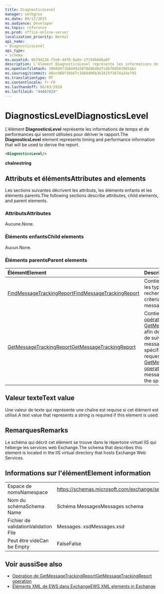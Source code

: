 ```yaml
---
title: DiagnosticsLevel
manager: sethgros
ms.date: 09/17/2015
ms.audience: Developer
ms.topic: reference
ms.prod: office-online-server
localization_priority: Normal
api_name:
- DiagnosticsLevel
api_type:
- schema
ms.assetid: 66794226-f5e0-44f0-8a0e-1f194bb0ba0f
description: L’élément DiagnosticsLevel représente les informations de temps et de performances qui seront utilisées pour dériver le rapport.
ms.openlocfilehash: 3060d4f1b8449a5870d964bdfcdbf0d503905abc
ms.sourcegitcommit: 88ec988f2bb67c1866d06b361615f3674a24e795
ms.translationtype: MT
ms.contentlocale: fr-FR
ms.lasthandoff: 06/03/2020
ms.locfileid: "44467829"
---
```

# <a name="diagnosticslevel"></a><span data-ttu-id="8cf00-103">DiagnosticsLevel</span><span class="sxs-lookup"><span data-stu-id="8cf00-103">DiagnosticsLevel</span></span>

<span data-ttu-id="8cf00-104">L’élément **DiagnosticsLevel** représente les informations de temps et de performances qui seront utilisées pour dériver le rapport.</span><span class="sxs-lookup"><span data-stu-id="8cf00-104">The **DiagnosticsLevel** element represents timing and performance information that will be used to derive the report.</span></span> 
  
```XML
<DiagnosticsLevel/>
```

 <span data-ttu-id="8cf00-105">**chaîne**</span><span class="sxs-lookup"><span data-stu-id="8cf00-105">**string**</span></span>
## <a name="attributes-and-elements"></a><span data-ttu-id="8cf00-106">Attributs et éléments</span><span class="sxs-lookup"><span data-stu-id="8cf00-106">Attributes and elements</span></span>

<span data-ttu-id="8cf00-107">Les sections suivantes décrivent les attributs, les éléments enfants et les éléments parents.</span><span class="sxs-lookup"><span data-stu-id="8cf00-107">The following sections describe attributes, child elements, and parent elements.</span></span>
  
### <a name="attributes"></a><span data-ttu-id="8cf00-108">Attributs</span><span class="sxs-lookup"><span data-stu-id="8cf00-108">Attributes</span></span>

<span data-ttu-id="8cf00-109">Aucune.</span><span class="sxs-lookup"><span data-stu-id="8cf00-109">None.</span></span>
  
### <a name="child-elements"></a><span data-ttu-id="8cf00-110">Éléments enfants</span><span class="sxs-lookup"><span data-stu-id="8cf00-110">Child elements</span></span>

<span data-ttu-id="8cf00-111">Aucun.</span><span class="sxs-lookup"><span data-stu-id="8cf00-111">None.</span></span>
  
### <a name="parent-elements"></a><span data-ttu-id="8cf00-112">Éléments parents</span><span class="sxs-lookup"><span data-stu-id="8cf00-112">Parent elements</span></span>

|<span data-ttu-id="8cf00-113">**Élément**</span><span class="sxs-lookup"><span data-stu-id="8cf00-113">**Element**</span></span>|<span data-ttu-id="8cf00-114">**Description**</span><span class="sxs-lookup"><span data-stu-id="8cf00-114">**Description**</span></span>|
|:-----|:-----|
|[<span data-ttu-id="8cf00-115">FindMessageTrackingReport</span><span class="sxs-lookup"><span data-stu-id="8cf00-115">FindMessageTrackingReport</span></span>](findmessagetrackingreport.md) <br/> |<span data-ttu-id="8cf00-116">Contient des critères pour les types de messages à rechercher.</span><span class="sxs-lookup"><span data-stu-id="8cf00-116">Contains criteria for the types of messages to find.</span></span>  <br/> |
|[<span data-ttu-id="8cf00-117">GetMessageTrackingReport</span><span class="sxs-lookup"><span data-stu-id="8cf00-117">GetMessageTrackingReport</span></span>](getmessagetrackingreport.md) <br/> |<span data-ttu-id="8cf00-118">Contient la demande pour l' [opération GetMessageTrackingReport](getmessagetrackingreport-operation.md) afin de récupérer le rapport de suivi complet des messages pour l’ID spécifié.</span><span class="sxs-lookup"><span data-stu-id="8cf00-118">Contains the request for the [GetMessageTrackingReport operation](getmessagetrackingreport-operation.md) to retrieve the full message tracking report for the specified ID.</span></span>  <br/> |
   
## <a name="text-value"></a><span data-ttu-id="8cf00-119">Valeur texte</span><span class="sxs-lookup"><span data-stu-id="8cf00-119">Text value</span></span>

<span data-ttu-id="8cf00-120">Une valeur de texte qui représente une chaîne est requise si cet élément est utilisé.</span><span class="sxs-lookup"><span data-stu-id="8cf00-120">A text value that represents a string is required if this element is used.</span></span>
  
## <a name="remarks"></a><span data-ttu-id="8cf00-121">Remarques</span><span class="sxs-lookup"><span data-stu-id="8cf00-121">Remarks</span></span>

<span data-ttu-id="8cf00-122">Le schéma qui décrit cet élément se trouve dans le répertoire virtuel IIS qui héberge les services web Exchange.</span><span class="sxs-lookup"><span data-stu-id="8cf00-122">The schema that describes this element is located in the IIS virtual directory that hosts Exchange Web Services.</span></span>
  
## <a name="element-information"></a><span data-ttu-id="8cf00-123">Informations sur l'élément</span><span class="sxs-lookup"><span data-stu-id="8cf00-123">Element information</span></span>

|||
|:-----|:-----|
|<span data-ttu-id="8cf00-124">Espace de noms</span><span class="sxs-lookup"><span data-stu-id="8cf00-124">Namespace</span></span>  <br/> |https://schemas.microsoft.com/exchange/services/2006/messages  <br/> |
|<span data-ttu-id="8cf00-125">Nom du schéma</span><span class="sxs-lookup"><span data-stu-id="8cf00-125">Schema Name</span></span>  <br/> |<span data-ttu-id="8cf00-126">Schéma Messages</span><span class="sxs-lookup"><span data-stu-id="8cf00-126">Messages schema</span></span>  <br/> |
|<span data-ttu-id="8cf00-127">Fichier de validation</span><span class="sxs-lookup"><span data-stu-id="8cf00-127">Validation File</span></span>  <br/> |<span data-ttu-id="8cf00-128">Messages. xsd</span><span class="sxs-lookup"><span data-stu-id="8cf00-128">Messages.xsd</span></span>  <br/> |
|<span data-ttu-id="8cf00-129">Peut être vide</span><span class="sxs-lookup"><span data-stu-id="8cf00-129">Can be Empty</span></span>  <br/> |<span data-ttu-id="8cf00-130">False</span><span class="sxs-lookup"><span data-stu-id="8cf00-130">False</span></span>  <br/> |
   
## <a name="see-also"></a><span data-ttu-id="8cf00-131">Voir aussi</span><span class="sxs-lookup"><span data-stu-id="8cf00-131">See also</span></span>

- [<span data-ttu-id="8cf00-132">Opération de GetMessageTrackingReport</span><span class="sxs-lookup"><span data-stu-id="8cf00-132">GetMessageTrackingReport operation</span></span>](getmessagetrackingreport-operation.md)
- [<span data-ttu-id="8cf00-133">Éléments XML de EWS dans Exchange</span><span class="sxs-lookup"><span data-stu-id="8cf00-133">EWS XML elements in Exchange</span></span>](ews-xml-elements-in-exchange.md)

